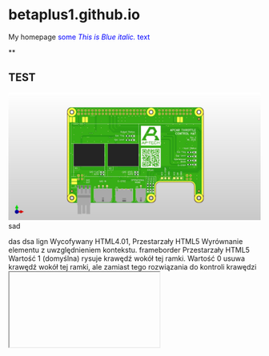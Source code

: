 # betaplus1.github.io
My homepage
<span style="color:blue">some *This is Blue italic.* text</span>

**

## TEST

![UGIBUGI](https://github.com/betaplus1/betaplus1.github.io/blob/main/apcar_throttle_pcb.jpg?raw=true)
sad

das
dsa
lign Wycofywany HTML4.01, Przestarzały HTML5
Wyrównanie elementu z uwzględnieniem kontekstu.
frameborder Przestarzały HTML5
Wartość 1 (domyślna) rysuje krawędź wokół tej ramki. Wartość 0 usuwa krawędź wokół tej ramki, ale zamiast tego rozwiązania do kontroli krawędzi <iframe> powinno się używać własności CSS border.
longdesc Przestarzały HTML5
URL długiego opisu zawartości ramki. Z powodu częstego nadużywania nie jest przydatny w przypadku przeglądarek niewizualnych.
marginheight Przestarzały HTML5
Rozmiar obszaru mierzony w pikselach pomiędzy zawartością ramki oraz jej górną i dolną krawędzią.
marginwidth Przestarzały HTML5
Rozmiar obszaru mierzony w pikselach pomiędzy zawartością ramki oraz jej lewą i prawą krawędzią.
scrolling Przestarzały HTML5
Wskazuje, kiedy przeglądarka powinna zapewnić pasek przewijania dla ramki:
auto: Tylko, jeśli zawartość ramki jest większa niż jej wymiary.
yes: Zawsze pokazuj pasek przewijania.
no: Nigdy nie pokazuj paska przewijania.
Atrybuty niestandardowe
mozbrowser
Sprawdź podatności błąd 1318532 WebExtensions w Firefox.
Sprawia, że <iframe> zachowuje się jak okienko najwyższego poziomu przeglądarki. Sprawdź Browser API by dowiedzieć się więcej informacji.
Dostępne tylko dla WebExtensions.
Skrypty
Ramki, jak elementy <frame> znajdują się w pseudo-tablicy window.frames.

Poprzez obiekt DOM HTMLIFrameElement, skrypty zyskują dostęp do obiektu window zasobu w ramce poprzez własność contentWindow. Własność contentDocument odnosi się do document wewnątrz <iframe>, podobnie jak contentWindow.document.

Z wnętrzna ramki skrypt może uzyskać odsyłacz do jej okna-rodzica poprzez window.parent.

Dostęp skryptu do treści ramki stanowi temat same-origin policy. Skrypty nie mogą uzyskiwać dostępu do większości własności w innych obiektach window, jeśli skrypt został załadowany z innego źródła, w tym skrypty wewnątrz ramki mające dostęp do rodzica ramki. Komunikacja cross-origin może być osiągnięta poprzez użycie Window.postMessage().

Pozycjonowanie i skalowanie
Jako element zastąpiony, pozycjonowanie, wyrównywanie i skalowanie osadzonego dokumentu wewnątrz okna elementu <iframe> może być określane poprzez właściwości object-position oraz object-fit.lign Wycofywany HTML4.01, Przestarzały HTML5
Wyrównanie elementu z uwzględnieniem kontekstu.
frameborder Przestarzały HTML5
Wartość 1 (domyślna) rysuje krawędź wokół tej ramki. Wartość 0 usuwa krawędź wokół tej ramki, ale zamiast tego rozwiązania do kontroli krawędzi <iframe> powinno się używać własności CSS border.
longdesc Przestarzały HTML5
URL długiego opisu zawartości ramki. Z powodu częstego nadużywania nie jest przydatny w przypadku przeglądarek niewizualnych.
marginheight Przestarzały HTML5
Rozmiar obszaru mierzony w pikselach pomiędzy zawartością ramki oraz jej górną i dolną krawędzią.
marginwidth Przestarzały HTML5
Rozmiar obszaru mierzony w pikselach pomiędzy zawartością ramki oraz jej lewą i prawą krawędzią.
scrolling Przestarzały HTML5
Wskazuje, kiedy przeglądarka powinna zapewnić pasek przewijania dla ramki:
auto: Tylko, jeśli zawartość ramki jest większa niż jej wymiary.
yes: Zawsze pokazuj pasek przewijania.
no: Nigdy nie pokazuj paska przewijania.
Atrybuty niestandardowe
mozbrowser
Sprawdź podatności błąd 1318532 WebExtensions w Firefox.
Sprawia, że <iframe> zachowuje się jak okienko najwyższego poziomu przeglądarki. Sprawdź Browser API by dowiedzieć się więcej informacji.
Dostępne tylko dla WebExtensions.
Skrypty
Ramki, jak elementy <frame> znajdują się w pseudo-tablicy window.frames.

Poprzez obiekt DOM HTMLIFrameElement, skrypty zyskują dostęp do obiektu window zasobu w ramce poprzez własność contentWindow. Własność contentDocument odnosi się do document wewnątrz <iframe>, podobnie jak contentWindow.document.

Z wnętrzna ramki skrypt może uzyskać odsyłacz do jej okna-rodzica poprzez window.parent.

Dostęp skryptu do treści ramki stanowi temat same-origin policy. Skrypty nie mogą uzyskiwać dostępu do większości własności w innych obiektach window, jeśli skrypt został załadowany z innego źródła, w tym skrypty wewnątrz ramki mające dostęp do rodzica ramki. Komunikacja cross-origin może być osiągnięta poprzez użycie Window.postMessage().

Pozycjonowanie i skalowanie
Jako element zastąpiony, pozycjonowanie, wyrównywanie i skalowanie osadzonego dokumentu wewnątrz okna elementu <iframe> może być określane poprzez właściwości object-position oraz object-fit.lign Wycofywany HTML4.01, Przestarzały HTML5
Wyrównanie elementu z uwzględnieniem kontekstu.
frameborder Przestarzały HTML5
Wartość 1 (domyślna) rysuje krawędź wokół tej ramki. Wartość 0 usuwa krawędź wokół tej ramki, ale zamiast tego rozwiązania do kontroli krawędzi <iframe> powinno się używać własności CSS border.
longdesc Przestarzały HTML5
URL długiego opisu zawartości ramki. Z powodu częstego nadużywania nie jest przydatny w przypadku przeglądarek niewizualnych.
marginheight Przestarzały HTML5
Rozmiar obszaru mierzony w pikselach pomiędzy zawartością ramki oraz jej górną i dolną krawędzią.
marginwidth Przestarzały HTML5
Rozmiar obszaru mierzony w pikselach pomiędzy zawartością ramki oraz jej lewą i prawą krawędzią.
scrolling Przestarzały HTML5
Wskazuje, kiedy przeglądarka powinna zapewnić pasek przewijania dla ramki:
auto: Tylko, jeśli zawartość ramki jest większa niż jej wymiary.
yes: Zawsze pokazuj pasek przewijania.
no: Nigdy nie pokazuj paska przewijania.
Atrybuty niestandardowe
mozbrowser
Sprawdź podatności błąd 1318532 WebExtensions w Firefox.
Sprawia, że <iframe> zachowuje się jak okienko najwyższego poziomu przeglądarki. Sprawdź Browser API by dowiedzieć się więcej informacji.
Dostępne tylko dla WebExtensions.
Skrypty
Ramki, jak elementy <frame> znajdują się w pseudo-tablicy window.frames.

Poprzez obiekt DOM HTMLIFrameElement, skrypty zyskują dostęp do obiektu window zasobu w ramce poprzez własność contentWindow. Własność contentDocument odnosi się do document wewnątrz <iframe>, podobnie jak contentWindow.document.

Z wnętrzna ramki skrypt może uzyskać odsyłacz do jej okna-rodzica poprzez window.parent.

Dostęp skryptu do treści ramki stanowi temat same-origin policy. Skrypty nie mogą uzyskiwać dostępu do większości własności w innych obiektach window, jeśli skrypt został załadowany z innego źródła, w tym skrypty wewnątrz ramki mające dostęp do rodzica ramki. Komunikacja cross-origin może być osiągnięta poprzez użycie Window.postMessage().

Pozycjonowanie i skalowanie
Jako element zastąpiony, pozycjonowanie, wyrównywanie i skalowanie osadzonego dokumentu wewnątrz okna elementu <iframe> może być określane poprzez właściwości object-position oraz object-fit.
  lign Wycofywany HTML4.01, Przestarzały HTML5
Wyrównanie elementu z uwzględnieniem kontekstu.
frameborder Przestarzały HTML5
Wartość 1 (domyślna) rysuje krawędź wokół tej ramki. Wartość 0 usuwa krawędź wokół tej ramki, ale zamiast tego rozwiązania do kontroli krawędzi <iframe> powinno się używać własności CSS border.
longdesc Przestarzały HTML5
URL długiego opisu zawartości ramki. Z powodu częstego nadużywania nie jest przydatny w przypadku przeglądarek niewizualnych.
marginheight Przestarzały HTML5
Rozmiar obszaru mierzony w pikselach pomiędzy zawartością ramki oraz jej górną i dolną krawędzią.
marginwidth Przestarzały HTML5
Rozmiar obszaru mierzony w pikselach pomiędzy zawartością ramki oraz jej lewą i prawą krawędzią.
scrolling Przestarzały HTML5
Wskazuje, kiedy przeglądarka powinna zapewnić pasek przewijania dla ramki:
auto: Tylko, jeśli zawartość ramki jest większa niż jej wymiary.
yes: Zawsze pokazuj pasek przewijania.
no: Nigdy nie pokazuj paska przewijania.
Atrybuty niestandardowe
mozbrowser
Sprawdź podatności błąd 1318532 WebExtensions w Firefox.
Sprawia, że <iframe> zachowuje się jak okienko najwyższego poziomu przeglądarki. Sprawdź Browser API by dowiedzieć się więcej informacji.
Dostępne tylko dla WebExtensions.
Skrypty
Ramki, jak elementy <frame> znajdują się w pseudo-tablicy window.frames.

Poprzez obiekt DOM HTMLIFrameElement, skrypty zyskują dostęp do obiektu window zasobu w ramce poprzez własność contentWindow. Własność contentDocument odnosi się do document wewnątrz <iframe>, podobnie jak contentWindow.document.

Z wnętrzna ramki skrypt może uzyskać odsyłacz do jej okna-rodzica poprzez window.parent.

Dostęp skryptu do treści ramki stanowi temat same-origin policy. Skrypty nie mogą uzyskiwać dostępu do większości własności w innych obiektach window, jeśli skrypt został załadowany z innego źródła, w tym skrypty wewnątrz ramki mające dostęp do rodzica ramki. Komunikacja cross-origin może być osiągnięta poprzez użycie Window.postMessage().

Pozycjonowanie i skalowanie
Jako element zastąpiony, pozycjonowanie, wyrównywanie i skalowanie osadzonego dokumentu wewnątrz okna elementu <iframe> może być określane poprzez właściwości object-position oraz object-fit.
